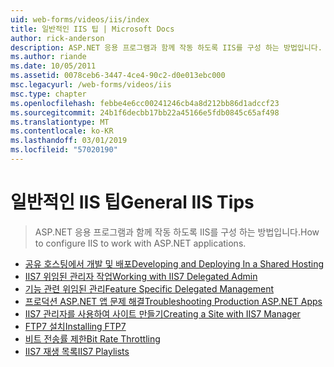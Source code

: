 ```yaml
---
uid: web-forms/videos/iis/index
title: 일반적인 IIS 팁 | Microsoft Docs
author: rick-anderson
description: ASP.NET 응용 프로그램과 함께 작동 하도록 IIS를 구성 하는 방법입니다.
ms.author: riande
ms.date: 10/05/2011
ms.assetid: 0078ceb6-3447-4ce4-90c2-d0e013ebc000
msc.legacyurl: /web-forms/videos/iis
msc.type: chapter
ms.openlocfilehash: febbe4e6cc00241246cb4a8d212bb86d1adccf23
ms.sourcegitcommit: 24b1f6decbb17bb22a45166e5fdb0845c65af498
ms.translationtype: MT
ms.contentlocale: ko-KR
ms.lasthandoff: 03/01/2019
ms.locfileid: "57020190"
---
```

<a name="general-iis-tips"></a><span data-ttu-id="01934-103">일반적인 IIS 팁</span><span class="sxs-lookup"><span data-stu-id="01934-103">General IIS Tips</span></span>
====================
> <span data-ttu-id="01934-104">ASP.NET 응용 프로그램과 함께 작동 하도록 IIS를 구성 하는 방법입니다.</span><span class="sxs-lookup"><span data-stu-id="01934-104">How to configure IIS to work with ASP.NET applications.</span></span>


- [<span data-ttu-id="01934-105">공유 호스팅에서 개발 및 배포</span><span class="sxs-lookup"><span data-stu-id="01934-105">Developing and Deploying In a Shared Hosting</span></span>](developing-and-deploying-in-a-shared-hosting.md)
- [<span data-ttu-id="01934-106">IIS7 	위임된 관리자 작업</span><span class="sxs-lookup"><span data-stu-id="01934-106">Working with IIS7 Delegated Admin</span></span>](working-with-iis7-deligated-admin.md)
- [<span data-ttu-id="01934-107">기능 관련 위임된 관리</span><span class="sxs-lookup"><span data-stu-id="01934-107">Feature Specific Delegated Management</span></span>](feature-specific-delegated-management.md)
- [<span data-ttu-id="01934-108">프로덕션 ASP.NET 앱 문제 해결</span><span class="sxs-lookup"><span data-stu-id="01934-108">Troubleshooting Production ASP.NET Apps</span></span>](troubleshooting-production-aspnet-apps.md)
- [<span data-ttu-id="01934-109">IIS7 관리자를 사용하여 사이트 만들기</span><span class="sxs-lookup"><span data-stu-id="01934-109">Creating a Site with IIS7 Manager</span></span>](creating-a-site-with-iis7-manager.md)
- [<span data-ttu-id="01934-110">FTP7 설치</span><span class="sxs-lookup"><span data-stu-id="01934-110">Installing FTP7</span></span>](installing-ftp7.md)
- [<span data-ttu-id="01934-111">비트 전송률 제한</span><span class="sxs-lookup"><span data-stu-id="01934-111">Bit Rate Throttling</span></span>](bit-rate-throttling.md)
- [<span data-ttu-id="01934-112">IIS7 재생 목록</span><span class="sxs-lookup"><span data-stu-id="01934-112">IIS7 Playlists</span></span>](iis7-playlists.md)
